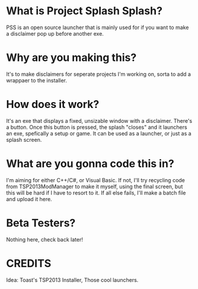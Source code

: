 # What is Project Splash Splash?
PSS is an open source launcher that is mainly used for if you want to make a disclaimer pop up before another exe.

# Why are you making this?
It's to make disclaimers for seperate projects I'm working on, sorta to add a wrappaer to the installer.

# How does it work?
It's an exe that displays a fixed, unsizable window with a disclaimer. There's a button. Once this button is pressed, the splash "closes" and it launchers an exe, spefically a setup or game. It can be used as a launcher, or just as a splash screen.

# What are you gonna code this in?
I'm aiming for either C++/C#, or Visual Basic. If not, I'll try recycling code from TSP2013ModManager to make it myself, using the final screen, but this will be hard if I have to resort to it. If all else fails, I'll make a batch file and upload it here.

# Beta Testers?
Nothing here, check back later!

# CREDITS
Idea: Toast's TSP2013 Installer, Those cool launchers.
